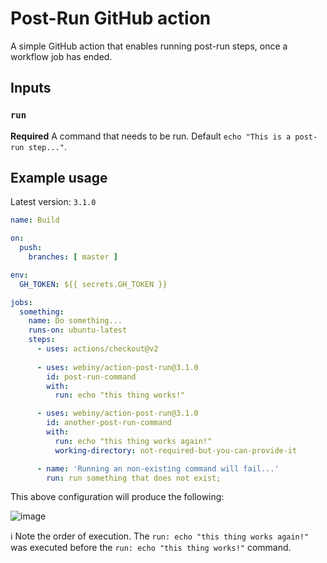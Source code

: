 # Post-Run GitHub action

A simple GitHub action that enables running post-run steps, once a workflow job has ended.

## Inputs

### `run`

**Required** A command that needs to be run. Default `echo "This is a post-run step..."`.

## Example usage
Latest version: `3.1.0`

```yaml
name: Build

on:
  push:
    branches: [ master ]

env:
  GH_TOKEN: ${{ secrets.GH_TOKEN }}

jobs:
  something:
    name: Do something...
    runs-on: ubuntu-latest
    steps:
      - uses: actions/checkout@v2
    
      - uses: webiny/action-post-run@3.1.0
        id: post-run-command
        with:
          run: echo "this thing works!"

      - uses: webiny/action-post-run@3.1.0
        id: another-post-run-command
        with:
          run: echo "this thing works again!"
          working-directory: not-required-but-you-can-provide-it

      - name: 'Running an non-existing command will fail...'
        run: run something that does not exist;
```

This above configuration will produce the following:

![image](./docs/action-results.png)

ℹ️ Note the order of execution. The `run: echo "this thing works again!"` was executed before the `run: echo "this thing works!"` command.
